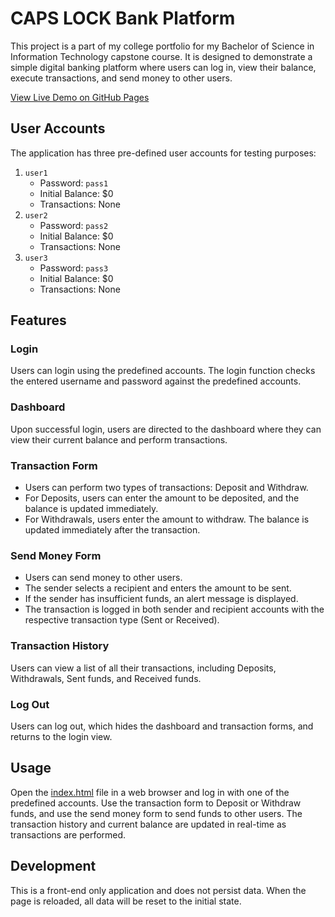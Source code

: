 # CAPS LOCK Bank Platform

This project is a part of my college portfolio for my Bachelor of Science in Information Technology capstone course. 
It is designed to demonstrate a simple digital banking platform where users can log in, view their balance, execute transactions, and send money to other users.

[View Live Demo on GitHub Pages](https://daveallcaps.github.io/caps-lock-bank-platform/)

## User Accounts

The application has three pre-defined user accounts for testing purposes:

1. `user1`
    - Password: `pass1`
    - Initial Balance: $0
    - Transactions: None
2. `user2`
    - Password: `pass2`
    - Initial Balance: $0
    - Transactions: None
3. `user3`
    - Password: `pass3`
    - Initial Balance: $0
    - Transactions: None

## Features

### Login
Users can login using the predefined accounts. The login function checks the entered username and password against the predefined accounts.

### Dashboard
Upon successful login, users are directed to the dashboard where they can view their current balance and perform transactions.

### Transaction Form
- Users can perform two types of transactions: Deposit and Withdraw.
- For Deposits, users can enter the amount to be deposited, and the balance is updated immediately.
- For Withdrawals, users enter the amount to withdraw. The balance is updated immediately after the transaction.

### Send Money Form
- Users can send money to other users.
- The sender selects a recipient and enters the amount to be sent.
- If the sender has insufficient funds, an alert message is displayed.
- The transaction is logged in both sender and recipient accounts with the respective transaction type (Sent or Received).

### Transaction History
Users can view a list of all their transactions, including Deposits, Withdrawals, Sent funds, and Received funds.

### Log Out
Users can log out, which hides the dashboard and transaction forms, and returns to the login view.

## Usage

Open the [index.html](./index.html) file in a web browser and log in with one of the predefined accounts. 
Use the transaction form to Deposit or Withdraw funds, and use the send money form to send funds to other users. 
The transaction history and current balance are updated in real-time as transactions are performed.

## Development
This is a front-end only application and does not persist data. When the page is reloaded, all data will be reset to the initial state.
